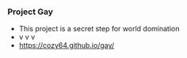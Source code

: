 ### Project Gay
- This project is a secret step for world domination
- v v v
- https://cozy64.github.io/gay/
